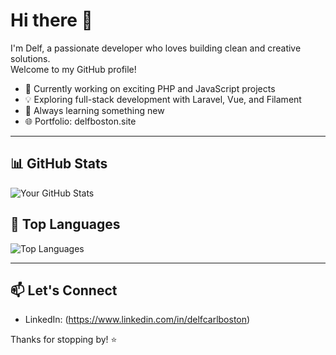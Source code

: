 # Hi there 👋

I'm Delf, a passionate developer who loves building clean and creative solutions.  
Welcome to my GitHub profile!

- 🔭 Currently working on exciting PHP and JavaScript projects  
- 💡 Exploring full-stack development with Laravel, Vue, and Filament  
- 🎯 Always learning something new  
- 🌐 Portfolio: delfboston.site

---

## 📊 GitHub Stats

![Your GitHub Stats](https://github-readme-stats.vercel.app/api?username=derufu&show_icons=true&theme=radical&hide_border=true)

## 🚀 Top Languages

![Top Languages](https://github-readme-stats.vercel.app/api/top-langs/?username=derufu&layout=compact&theme=radical&hide_border=true)

---

## 📫 Let's Connect

- LinkedIn: (https://www.linkedin.com/in/delfcarlboston)

Thanks for stopping by! ⭐
